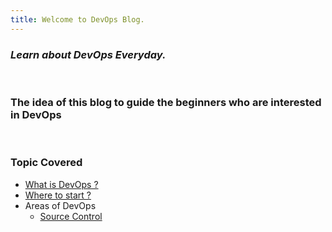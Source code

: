 ```yaml
---
title: Welcome to DevOps Blog.
---
```

### *Learn about DevOps Everyday.*
<br />

### The idea of this blog to guide the beginners who are interested in DevOps
<br />

### Topic Covered
- [What is DevOps ?](devops.md)
- [Where to start ?](hellodevops.md)
- Areas of DevOps
    - [Source Control](sourcecontrol.md)
<br/>
<br/>

